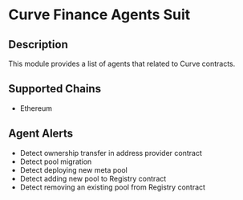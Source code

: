 # Curve Finance Agents Suit

## Description

This module provides a list of agents that related to Curve contracts. 

## Supported Chains

- Ethereum

## Agent Alerts
- Detect ownership transfer in address provider contract
- Detect pool migration
- Detect deploying new meta pool
- Detect adding new pool to Registry contract
- Detect removing an existing pool from Registry contract
